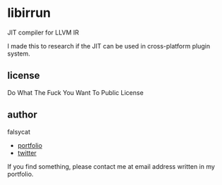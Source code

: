 libirrun
====

JIT compiler for LLVM IR

I made this to research if the JIT can be used in cross-platform plugin system.

## license

Do What The Fuck You Want To Public License

## author

falsycat

- [portfolio](https://falsy.cat)
- [twitter](https://twitter.com/falsycat)

If you find something, please contact me at email address written in my portfolio.
